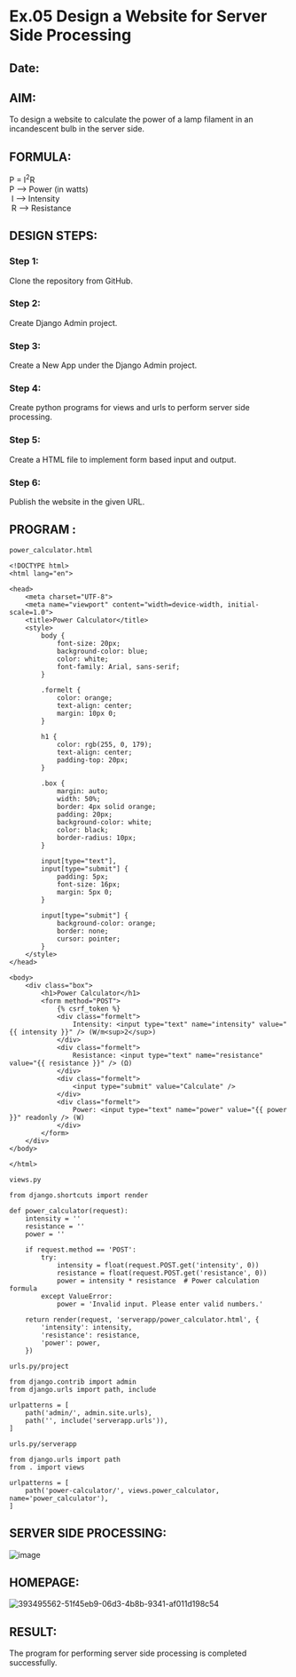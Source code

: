 # Ex.05 Design a Website for Server Side Processing
## Date:

## AIM:
 To design a website to calculate the power of a lamp filament in an incandescent bulb in the server side. 


## FORMULA:
P = I<sup>2</sup>R
<br> P --> Power (in watts)
<br> I --> Intensity
<br> R --> Resistance

## DESIGN STEPS:

### Step 1:
Clone the repository from GitHub.

### Step 2:
Create Django Admin project.

### Step 3:
Create a New App under the Django Admin project.

### Step 4:
Create python programs for views and urls to perform server side processing.

### Step 5:
Create a HTML file to implement form based input and output.

### Step 6:
Publish the website in the given URL.

## PROGRAM :
~~~
power_calculator.html

<!DOCTYPE html>
<html lang="en">

<head>
    <meta charset="UTF-8">
    <meta name="viewport" content="width=device-width, initial-scale=1.0">
    <title>Power Calculator</title>
    <style>
        body {
            font-size: 20px;
            background-color: blue;
            color: white;
            font-family: Arial, sans-serif;
        }
        
        .formelt {
            color: orange;
            text-align: center;
            margin: 10px 0;
        }
        
        h1 {
            color: rgb(255, 0, 179);
            text-align: center;
            padding-top: 20px;
        }
        
        .box {
            margin: auto;
            width: 50%;
            border: 4px solid orange;
            padding: 20px;
            background-color: white;
            color: black;
            border-radius: 10px;
        }
        
        input[type="text"],
        input[type="submit"] {
            padding: 5px;
            font-size: 16px;
            margin: 5px 0;
        }
        
        input[type="submit"] {
            background-color: orange;
            border: none;
            cursor: pointer;
        }
    </style>
</head>

<body>
    <div class="box">
        <h1>Power Calculator</h1>
        <form method="POST">
            {% csrf_token %}
            <div class="formelt">
                Intensity: <input type="text" name="intensity" value="{{ intensity }}" /> (W/m<sup>2</sup>)
            </div>
            <div class="formelt">
                Resistance: <input type="text" name="resistance" value="{{ resistance }}" /> (Ω)
            </div>
            <div class="formelt">
                <input type="submit" value="Calculate" />
            </div>
            <div class="formelt">
                Power: <input type="text" name="power" value="{{ power }}" readonly /> (W)
            </div>
        </form>
    </div>
</body>

</html>

views.py

from django.shortcuts import render

def power_calculator(request):
    intensity = ''
    resistance = ''
    power = ''

    if request.method == 'POST':
        try:
            intensity = float(request.POST.get('intensity', 0))
            resistance = float(request.POST.get('resistance', 0))
            power = intensity * resistance  # Power calculation formula
        except ValueError:
            power = 'Invalid input. Please enter valid numbers.'

    return render(request, 'serverapp/power_calculator.html', {
        'intensity': intensity,
        'resistance': resistance,
        'power': power,
    })

urls.py/project

from django.contrib import admin
from django.urls import path, include

urlpatterns = [
    path('admin/', admin.site.urls),
    path('', include('serverapp.urls')),  
]

urls.py/serverapp

from django.urls import path
from . import views

urlpatterns = [
    path('power-calculator/', views.power_calculator, name='power_calculator'),
]
~~~

## SERVER SIDE PROCESSING:
![image](https://github.com/user-attachments/assets/301331a6-f6d6-4ee1-8b54-d28c0e913c01)


## HOMEPAGE:
![393495562-51f45eb9-06d3-4b8b-9341-af011d198c54](https://github.com/user-attachments/assets/5db55961-bbbb-4df8-977d-b86753b50089)


## RESULT:
The program for performing server side processing is completed successfully.
